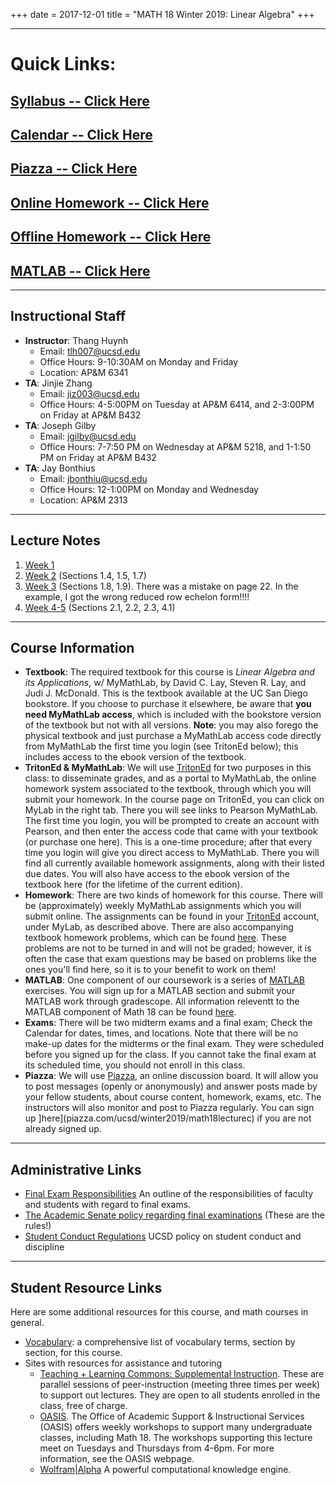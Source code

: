 +++
date = 2017-12-01
title = "MATH 18 Winter 2019: Linear Algebra"
+++

---
# Quick Links:

## [Syllabus -- Click Here](https://www.thanghuynh.io/teaching/math18_winter19/syllabus/)

## [Calendar -- Click Here](https://www.thanghuynh.io/teaching/math18_winter19/calendar/)

## [Piazza -- Click Here](https://piazza.com/ucsd/winter2019/math18lecturec/home)

## [Online Homework -- Click Here](https://tritoned.ucsd.edu/)

## [Offline Homework -- Click Here](https://www.thanghuynh.io/teaching/math18_winter19/homework/)

## [MATLAB -- Click Here](https://www.math.ucsd.edu/~math18/index.html)

--- 
## Instructional Staff

  * **Instructor**: Thang Huynh
    * Email: <tlh007@ucsd.edu>
    * Office Hours: 9-10:30AM on Monday and Friday
    * Location: AP&M 6341
  * **TA**: Jinjie Zhang
    * Email: <jiz003@ucsd.edu>
    * Office Hours: 4-5:00PM on Tuesday at AP&M 6414, and 2-3:00PM on Friday at AP&M B432
  * **TA**: Joseph Gilby
    * Email: <jgilby@ucsd.edu>
    * Office Hours: 7-7:50 PM on Wednesday at AP&M 5218, and 1-1:50 PM on Friday at AP&M B432
  * **TA**: Jay Bonthius
    * Email: <jbonthiu@ucsd.edu>
    * Office Hours: 12-1:00PM on Monday and Wednesday
    * Location: AP&M 2313

---
## Lecture Notes
1. [Week 1](https://www.thanghuynh.io/teaching/math18_winter19/Math18_Lecture1.pdf)
2. [Week 2](https://www.thanghuynh.io/teaching/math18_winter19/Math18_Lecture2.pdf) (Sections 1.4, 1.5, 1.7)
3. [Week 3](https://www.thanghuynh.io/teaching/math18_winter19/Math18_Lecture3.pdf) (Sections 1.8, 1.9). There was a mistake on page 22. In the example, I got the wrong reduced row echelon form!!!!
4. [Week 4-5](https://www.thanghuynh.io/teaching/math18_winter19/Math18_Lecture4.pdf) (Sections 2.1, 2.2, 2.3, 4.1)


--- 
## Course Information  
  * **Textbook**: The required textbook for this course is *Linear Algebra and its Applications*, w/ MyMathLab, by David C. Lay, Steven R. Lay, and Judi J. McDonald. This is the textbook available at the UC San Diego bookstore. If you choose to purchase it elsewhere, be aware that **you need MyMathLab access**, which is included with the bookstore version of the textbook but not with all versions. **Note**: you may also forego the physical textbook and just purchase a MyMathLab access code directly from MyMathLab the first time you login (see TritonEd below); this includes access to the ebook version of the textbook.  
  * **TritonEd & MyMathLab**: We will use [TritonEd](https://tritoned.ucsd.edu/) for two purposes in this class: to disseminate grades, and as a portal to MyMathLab, the online homework system associated to the textbook, through which you will submit your homework. In the course page on TritonEd, you can click on MyLab in the right tab. There you will see links to Pearson MyMathLab. The first time you login, you will be prompted to create an account with Pearson, and then enter the access code that came with your textbook (or purchase one here). This is a one-time procedure; after that every time you login will give you direct access to MyMathLab. There you will find all currently available homework assignments, along with their listed due dates. You will also have access to the ebook version of the textbook here (for the lifetime of the current edition).
  * **Homework**: There are two kinds of homework for this course. There will be (approximately) weekly MyMathLab assignments which you will submit online. The assignments can be found in your [TritonEd](https://tritoned.ucsd.edu/) account, under MyLab, as described above. 
There are also accompanying textbook homework problems, which can be found [here](https://www.thanghuynh.io/teaching/math18_winter19/homework/). These problems are not to be turned in and will not be graded; however, it is often the case that exam questions may be based on problems like the ones you'll find here, so it is to your benefit to work on them!
  * **MATLAB**: One component of our coursework is a series of [MATLAB](http://www.math.ucsd.edu/~math18/) exercises. You will sign up for a MATLAB section and submit your MATLAB work through gradescope. All information releventt to the MATLAB component of Math 18 can be found [here](http://www.math.ucsd.edu/~math18/).
  * **Exams**: There will be two midterm exams and a final exam; Check the Calendar for dates, times, and locations. Note that there will be no make-up dates for the midterms or the final exam. They were scheduled before you signed up for the class. If you cannot take the final exam at its scheduled time, you should not enroll in this class.  
  * **Piazza**: We will use [Piazza](https://www.piazza.com/ucsd/winter2019/math18lecturec/home), an online discussion board. It will allow you to post messages (openly or anonymously) and answer posts made by your fellow students, about course content, homework, exams, etc. The instructors will also monitor and post to Piazza regularly. You can sign up ]here](piazza.com/ucsd/winter2019/math18lecturec) if you are not already signed up. 

--- 
## Administrative Links
  * [Final Exam Responsibilities](https://blink.ucsd.edu/instructors/academic-info/exams/responsibilities.html) An outline of the responsibilities of faculty and students with regard to final exams.  
  * [The Academic Senate policy regarding final examinations](http://senate.ucsd.edu/operating-procedures/educational-policies/courses/epc-policies-on-courses/policy-exams-including-midterms-final-exams-and-religious-accommodations-for-exams/) (These are the rules!)  
  * [Student Conduct Regulations](https://students.ucsd.edu/sponsor/student-conduct/regulations/22.00.html) UCSD policy on student conduct and discipline

--- 
## Student Resource Links
Here are some additional resources for this course, and math courses in general.  

  * [Vocabulary](http://www.math.ucsd.edu/~jeggers/math18/vocabulary.html): a comprehensive list of vocabulary terms, section by section, for this course. 
  * Sites with resources for assistance and tutoring
    * [Teaching + Learning Commons: Supplemental Instruction](https://commons.ucsd.edu/academic-support/supplemental-instruction/index.html). These are parallel sessions of peer-instruction (meeting three times per week) to support out lectures. They are open to all students enrolled in the class, free of charge.  
    * [OASIS](https://students.ucsd.edu/sponsor/oasis/). The Office of Academic Support & Instructional Services (OASIS) offers weekly workshops to support many undergraduate classes, including Math 18. The workshops supporting this lecture meet on Tuesdays and Thursdays from 4-6pm. For more information, see the OASIS webpage.  
    * [Wolfram|Alpha](https://www.wolframalpha.com/) A powerful computational knowledge engine.
